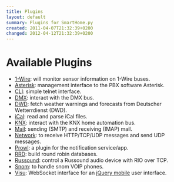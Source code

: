 ```yaml
---
title: Plugins
layout: default
summary: Plugins for SmartHome.py
created: 2011-04-07T21:32:39+0200
changed: 2012-04-12T21:32:39+0200
---
```


# Available Plugins

* [1-Wire](onewire/): will monitor sensor information on 1-Wire buses.
* [Asterisk](asterisk/): management interface to the PBX software Asterisk.
* [CLI](cli/): simple telnet interface.
* [DMX](dmx/): interact with the DMX bus.
* [DWD](dwd/): fetch weather warnings and forecasts from Deutscher Wetterrdienst (DWD).
* [iCal](ical/): read and parse iCal files.
* [KNX](knx/): interact with the KNX home automation bus.
* [Mail](mail/): sending (SMTP) and receiving (IMAP) mail.
* [Network](network/): to receive HTTP/TCP/UDP messages and send UDP messages.
* [Prowl](prowl/): a plugin for the notification service/app.
* [RRD](rrd/): build round robin databases.
* [Russound](russound/): control a Russound audio device with RIO over TCP.
* [Snom](snom/): to handle snom VOIP phones.
* [Visu](visu/): WebSocket interface for an [jQuery mobile](http://jquerymobile.com/) user interface.

